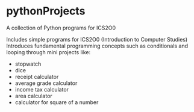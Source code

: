 # pythonProjects
A collection of Python programs for ICS2O0

Includes simple programs for ICS2O0 (Introduction to Computer Studies) 
Introduces fundamental programming concepts such as conditionals and looping 
through mini projects like:
- stopwatch
- dice
- receipt calculator
- average grade calculator
- income tax calculator
- area calculator
- calculator for square of a number
